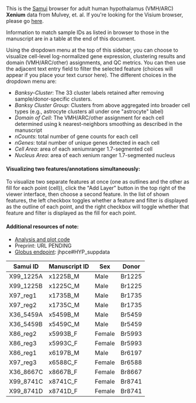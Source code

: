This is the [Samui](samuibrowser.com) browser for adult human hypothalamus (VMH/ARC) **Xenium** data from Mulvey, et. al. If you're looking for the Visium browser, please go [here](https://samuibrowser.com/from?url=data.libd.org/samuibrowser/&s=12D05-348_C1&s=12D05-348_D1&s=12D05-350_C1&s=12D05-350_D1&s=12D07-075_A1&s=12D07-075_D1&s=12Y31-080_A1&s=13M13-362_A1&s=13M13-362_D1&s=13Y24-346_C1). 

Information to match sample IDs as listed in browser to those in the manuscript are in a table at the end of this document. 

Using the dropdown menu at the top of this sidebar, you can choose to visualize cell-level log-normalized gene expression, clustering results and domain (VMH/ARC/other) assignments, and QC metrics. You can then use the adjacent text entry field to filter the selected feature (choices will appear if you place your text cursor here). The different choices in the dropdown menu are:
* *Banksy-Cluster*: The 33 cluster labels retained after removing sample/donor-specific clusters.
* *Banksy Cluster Group*: Clusters from above aggregated into broader cell types (e.g., astrocyte clusters all under one "astrocyte" label)
* *Domain of Cell*: The VMH/ARC/other assignment for each cell determined using k nearest-neighbors smoothing as described in the manuscript
* *nCounts*: total number of gene counts for each cell
* *nGenes*: total number of unique genes detected in each cell
* *Cell Area*: area of each xeniumranger 1.7-segmented cell
* *Nucleus Area*: area of each xenium ranger 1.7-segmented nucleus

#### Visualizing two features/annotations simultaneously:
To visualize two separate features at once (one as outlines and the other as fill for each point (cell)), click the "Add Layer" button in the top right of the viewer interface, then choose a second feature. In the list of shown features, the left checkbox toggles whether a feature and filter is displayed as the outline of each point, and the right checkbox will toggle whether that feature and filter is displayed as the fill for each point.

#### Additional resources of note:
* [Analysis and plot code](https://github.com/LieberInstitute/spatial_HYP/)
* Preprint: URL PENDING
* [Globus endpoint](http://research.libd.org/globus/): jhpce#HYP_suppdata

| Samui ID  | Manuscript ID | Sex    | Donor  |
| --------- | ------------- | ------ | ------ |
| X99_1225A | x1225B_M      | Male   | Br1225 |
| X99_1225B | x1225C_M      | Male   | Br1225 |
| X97_reg1  | x1735B_M      | Male   | Br1735 |
| X97_reg2  | x1735C_M      | Male   | Br1735 |
| X36_5459A | x5459B_M      | Male   | Br5459 |
| X36_5459B | x5459C_M      | Male   | Br5459 |
| X86_reg2  | x5993B_F      | Female | Br5993 |
| X86_reg3  | x5993C_F      | Female | Br5993 |
| X86_reg1  | x6197B_M      | Male   | Br6197 |
| X97_reg3  | x6588C_F      | Female | Br6588 |
| X36_8667C | x8667B_F      | Female | Br8667 |
| X99_8741C | x8741C_F      | Female | Br8741 |
| X99_8741D | x8741D_F      | Female | Br8741 |
